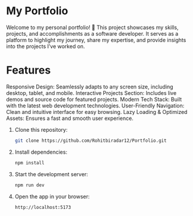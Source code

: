 # My Portfolio

Welcome to my personal portfolio! 🚀 This project showcases my skills, projects, and accomplishments as a software developer. It serves as a platform to highlight my journey, share my expertise, and provide insights into the projects I’ve worked on.


# Features

Responsive Design: Seamlessly adapts to any screen size, including desktop, tablet, and mobile.
Interactive Projects Section: Includes live demos and source code for featured projects.
Modern Tech Stack: Built with the latest web development technologies.
User-Friendly Navigation: Clean and intuitive interface for easy browsing.
Lazy Loading & Optimized Assets: Ensures a fast and smooth user experience.


1. Clone this repository:
   ```bash
   git clone https://github.com/Rohitbiradar12/Portfolio.git

2. Install dependencies:
   ```bash
   npm install

3. Start the development server:
   ```bash
   npm run dev

4. Open the app in your browser:
   ```bash
   http://localhost:5173
